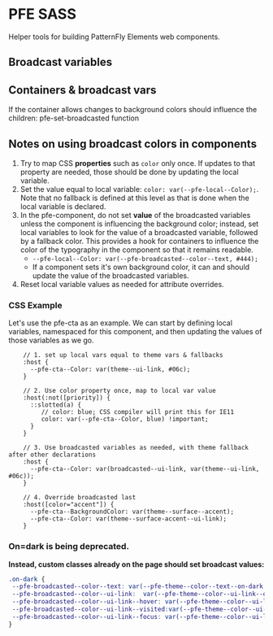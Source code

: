 # PFE SASS

Helper tools for building PatternFly Elements web components.


## Broadcast variables

## Containers & broadcast vars

If the container allows changes to  background colors should influence the children:  pfe-set-broadcasted function

## Notes on using broadcast colors in components 

1. Try to map CSS __properties__ such as `color` only once. If updates to that property are needed, those should be done by updating the local variable.
2. Set the value equal to local variable:  `color: var(--pfe-local--Color);`.  Note that no fallback is defined at this level as that is done when the local variable is declared.
3. In the pfe-component, do not set __value__ of the broadcasted variables unless the component is influencing the background color; instead, set local variables to look for the value of a broadcasted variable, followed by a fallback color.  This provides a hook for containers to influence the color of the typography in the component so that it remains readable.
    * `--pfe-local--Color: var(--pfe-broadcasted--color--text, #444);`
    * If a component sets it's own background color, it can and should update the value of the broadcasted variables.
4. Reset local variable values as needed for attribute overrides.


### CSS Example

Let's use the pfe-cta as an example. We can start by defining local variables, namespaced for this component, and then updating the values of those variables as we go.

```
    // 1. set up local vars equal to theme vars & fallbacks
    :host {
      --pfe-cta--Color: var(theme--ui-link, #06c);
    }

    // 2. Use color property once, map to local var value
    :host(:not([priority]) {
      ::slotted(a) {
         // color: blue; CSS compiler will print this for IE11
         color: var(--pfe-cta--Color, blue) !important;
      }
    }

    // 3. Use broadcasted variables as needed, with theme fallback after other declarations
    :host {
      --pfe-cta--Color: var(broadcasted--ui-link, var(theme--ui-link, #06c));   
    }

    // 4. Override broadcasted last
    :host([color="accent"]) {
      --pfe-cta--BackgroundColor: var(theme--surface--accent);
      --pfe-cta--Color: var(theme--surface-accent--ui-link);
    }
```



### On=dark is being deprecated.

**Instead, custom classes already on the page should set broadcast values:**

```css
.on-dark {
 --pfe-broadcasted--color--text: var(--pfe-theme--color--text--on-dark, #fff);
 --pfe-broadcasted--color--ui-link:  var(--pfe-theme--color--ui-link--on-dark, #73bcf7);
 --pfe-broadcasted--color--ui-link--hover: var(--pfe-theme--color--ui-link--on-dark--hover, #2b9af3);
 --pfe-broadcasted--color--ui-link--visited:var(--pfe-theme--color--ui-link--on-dark--visited, #73bcf7);
 --pfe-broadcasted--color--ui-link--focus: var(--pfe-theme--color--ui-link--on-dark--focus, #2b9af3);
}
```

